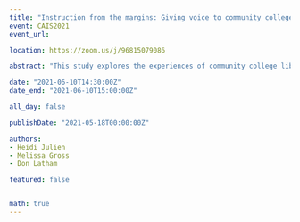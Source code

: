 ```yaml
---
title: "Instruction from the margins: Giving voice to community college librarians"
event: CAIS2021
event_url:

location: https://zoom.us/j/96815079086

abstract: "This study explores the experiences of community college librarians in the United States with instructional responsibility, as they negotiate professional guidelines that challenge their existing practices. Community college environments, students, and programs differ significantly from those typically explored in information literacy research. Thus, the study gives voice to a relatively marginalized set of librarians, many of whom struggle to implement instructional approaches perceived to be more suitable for university contexts."

date: "2021-06-10T14:30:00Z"
date_end: "2021-06-10T15:00:00Z"

all_day: false

publishDate: "2021-05-18T00:00:00Z"

authors:
- Heidi Julien
- Melissa Gross
- Don Latham

featured: false


math: true
---
```


